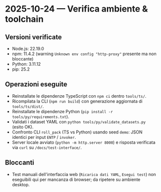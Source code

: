 # 2025-10-24 — Verifica ambiente & toolchain

## Versioni verificate
- Node.js: 22.19.0
- npm: 11.4.2 (warning `Unknown env config "http-proxy"` presente ma non bloccante)
- Python: 3.11.12
- pip: 25.2

## Operazioni eseguite
- Reinstallate le dipendenze TypeScript con `npm ci` dentro `tools/ts/`.
- Ricompilata la CLI (`npm run build`) con generazione aggiornata di `tools/ts/dist/`.
- Reinstallate le dipendenze Python (`pip install -r tools/py/requirements.txt`).
- Validati i dataset YAML con `python tools/py/validate_datasets.py` (esito OK).
- Confronto CLI `roll_pack` (TS vs Python) usando seed `demo`: JSON identici per input `ENTP` / `invoker`.
- Server locale avviato (`python -m http.server 8000`) e risposta verificata via `curl` su `/docs/test-interface/`.

## Bloccanti
- Test manuali dell'interfaccia web (`Ricarica dati YAML`, `Esegui test`) non eseguibili qui per mancanza di browser; da ripetere su ambiente desktop.
